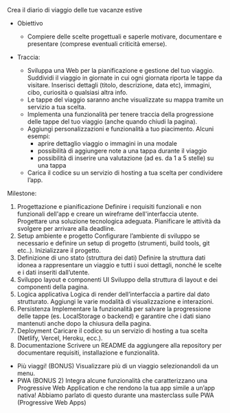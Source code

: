 Crea il diario di viaggio delle tue vacanze estive
  
- Obiettivo
  - Compiere delle scelte progettuali e saperle motivare, documentare e presentare (comprese eventuali criticità emerse).
  
- Traccia: 
  - Sviluppa una Web per la pianificazione e gestione del tuo viaggio. Suddividi il viaggio in giornate in cui ogni giornata riporta le tappe da visitare. Inserisci dettagli (titolo, descrizione, data etc),      immagini, cibo, curiosità o qualsiasi altra info.
  - Le tappe del viaggio saranno anche visualizzate su mappa tramite un servizio a tua scelta.
  - Implementa una funzionalità per tenere traccia della progressione delle tappe del tuo viaggio (anche quando chiudi la pagina).
  - Aggiungi personalizzazioni e funzionalità a tuo piacimento. Alcuni esempi:
    - aprire dettaglio viaggio o immagini in una modale
    - possibilità di aggiungere note a una tappa durante il viaggio
    - possibilità di inserire una valutazione (ad es. da 1 a 5 stelle) su una tappa
  - Carica il codice su un servizio di hosting a tua scelta per condividere l’app.

Milestone:
1) Progettazione e pianificazione
Definire i requisiti funzionali e non funzionali dell'app e creare un wireframe dell'interfaccia utente. Progettare una soluzione tecnologica adeguata. Pianificare le attività da svolgere per arrivare alla deadline.
2) Setup ambiente e progetto
Configurare l’ambiente di sviluppo se necessario e definire un setup di progetto (strumenti, build tools, git etc..). Inizializzare il progetto.
3) Definizione di uno stato (struttura dei dati)
Definire la struttura dati idonea a rappresentare un viaggio e tutti i suoi dettagli, nonché le scelte e i dati inseriti dall’utente.
4) Sviluppo layout e componenti UI
Sviluppo della struttura di layout e dei componenti della pagina.
5) Logica applicativa
Logica di render dell’interfaccia a partire dal dato strutturato. Aggiungi le varie modalità di visualizzazione e interazioni.
6) Persistenza
Implementare la funzionalità per salvare la progressione delle tappe (es. LocalStorage o backend) e garantire che i dati siano mantenuti anche dopo la chiusura della pagina.
7) Deployment
Caricare il codice su un servizio di hosting a tua scelta (Netlify, Vercel, Heroku, ecc.).
8) Documentazione
Scrivere un README da aggiungere alla repository per documentare requisiti, installazione e funzionalità.

- Più viaggi! (BONUS)
Visualizzare più di un viaggio selezionandoli da un menu.
- PWA (BONUS 2)
Integra alcune funzionalità che caratterizzano una Progressive Web Application e che rendono la tua app simile a un’app nativa! Abbiamo parlato di questo durante una masterclass sulle PWA (Progressive Web Apps)
